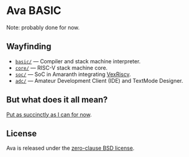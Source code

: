 # Ava BASIC

Note: probably done for now.


## Wayfinding

* [`basic/`](basic/) — Compiler and stack machine interpreter.
* [`core/`](core/) — RISC-V stack machine core.
* [`soc/`](soc/) — SoC in Amaranth integrating [VexRiscv].
* [`adc/`](adc/) — Amateur Development Client (IDE) and TextMode Designer.

[VexRiscv]: https://github.com/SpinalHDL/VexRiscv


## But what does it all mean?

[Put as succinctly as I can for now][explainer].

[explainer]: https://lobste.rs/s/lkpxbs/what_are_you_doing_this_weekend#c_jdtf53


## License

Ava is released under the [zero-clause BSD license](LICENSE.txt).
